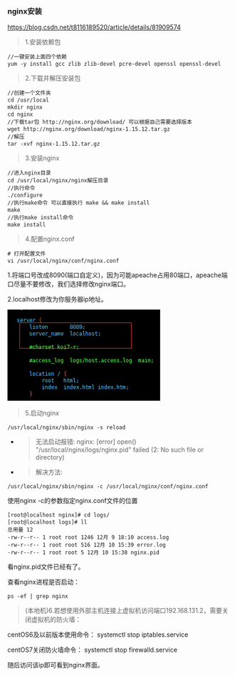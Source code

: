 ### nginx安装

 https://blog.csdn.net/t8116189520/article/details/81909574

> 1.安装依赖包
```
//一键安装上面四个依赖
yum -y install gcc zlib zlib-devel pcre-devel openssl openssl-devel
```
> 2.下载并解压安装包
```
//创建一个文件夹
cd /usr/local
mkdir nginx
cd nginx
//下载tar包 http://nginx.org/download/ 可以根据自己需要选择版本
wget http://nginx.org/download/nginx-1.15.12.tar.gz
//解压
tar -xvf nginx-1.15.12.tar.gz
```
> 3.安装nginx
```
//进入nginx目录
cd /usr/local/nginx/nginx解压目录
//执行命令
./configure
//执行make命令 可以直接执行 make && make install
make
//执行make install命令
make install
```
> 4.配置nginx.conf
```
# 打开配置文件
vi /usr/local/nginx/conf/nginx.conf

```

1.将端口号改成8090(端口自定义)，因为可能apeache占用80端口，apeache端口尽量不要修改，我们选择修改nginx端口。

2.localhost修改为你服务器ip地址。

![image](./images/20190923nginx.png)

> 5.启动nginx
```
/usr/local/nginx/sbin/nginx -s reload
```

- > 无法启动报错:  nginx: [error] open() "/usr/local/nginx/logs/nginx.pid" failed (2: No such file or directory)
- > 解决方法: 
```
/usr/local/nginx/sbin/nginx -c /usr/local/nginx/conf/nginx.conf
```
使用nginx -c的参数指定nginx.conf文件的位置
```
[root@localhost nginx]# cd logs/
[root@localhost logs]# ll
总用量 12
-rw-r--r-- 1 root root 1246 12月 9 18:10 access.log
-rw-r--r-- 1 root root 516 12月 10 15:39 error.log
-rw-r--r-- 1 root root 5 12月 10 15:38 nginx.pid
```
看nginx.pid文件已经有了。


查看nginx进程是否启动：
```
ps -ef | grep nginx
```

> (本地机)6.若想使用外部主机连接上虚拟机访问端口192.168.131.2，需要关闭虚拟机的防火墙：

centOS6及以前版本使用命令： systemctl stop iptables.service

centOS7关闭防火墙命令： systemctl stop firewalld.service

随后访问该ip即可看到nginx界面。



























